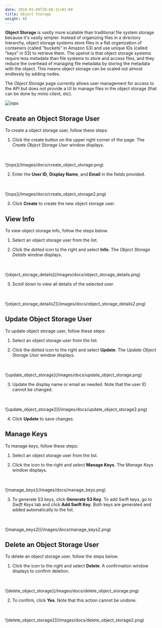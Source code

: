 ```yaml
---
date: 2016-03-09T20:08:11+01:00
title: Object Storage
weight: 60
---
```


**Object Storage** is vastly more scalable than traditional file system storage because it's vastly simpler. Instead of organizing files in a directory hierarchy, object storage systems store files in a flat organization of containers (called "buckets" in Amazon S3) and use unique IDs (called "keys" in S3) to retrieve them. The upshot is that object storage systems require less metadata than file systems to store and access files, and they reduce the overhead of managing file metadata by storing the metadata with the object. This means object storage can be scaled out almost endlessly by adding nodes.

The *Object Storage* page currently allows user management for access to the API but does not provide a UI to manage files in the object storage (that can be done by minio client, etc).

![iops](/images/docs/object_storage.png)

## Create an Object Storage User

To create a object storage user, follow these steps:

1. Click the create button on the upper right corner of the page. The *Create Object Storage User* window displays.
<br />
<br />
    ![iops](/images/docs/create_object_storage.png)

2. Enter the **User ID**, **Display Name**, and **Email** in the fields provided.
<br />
<br />
    ![iops](/images/docs/create_object_storage2.png)

3. Click **Create** to create the new object storage user.

## View Info

To view object storage info, follow the steps below.

1. Select an object storage user from the list.

2. Click the dotted icon to the right and select **Info**. The *Object Storage Details* window displays.
<br />
<br />
    ![object_storage_details](/images/docs/object_storage_details.png)

3. Scroll down to view all details of the selected user.
<br />
<br />
    ![object_storage_details2](/images/docs/object_storage_details2.png)

## Update Object Storage User

To update object storage user, follow these steps:

1. Select an object storage user from the list.

2. Click the dotted icon to the right and select **Update**. The *Update Object Storage User* window displays.
<br />
<br />
    ![update_object_storage](/images/docs/update_object_storage.png)

3. Update the display name or email as needed. Note that the user ID cannot be changed.
<br />
<br />
    ![update_object_storage2](/images/docs/update_object_storage2.png)

4. Click **Update** to save changes.

## Manage Keys

To manage keys, follow these steps:

1. Select an object storage user from the list.

2. Click the icon to the right and select **Manage Keys**. The *Manage Keys* window displays.
<br />
<br />
    ![manage_keys](/images/docs/manage_keys.png)

3. To generate S3 keys, click **Generate S3 Key**. To add Swift keys, go to *Swift Keys* tab and click **Add Swift Key**. Both keys are generated and added automatically to the list.
<br />
<br />
    ![manage_keys2](/images/docs/manage_keys2.png)

## Delete an Object Storage User

To delete an object storage user, follow the steps below.

1. Click the icon to the right and select **Delete**. A confirmation window displays to confirm deletion.
<br />
<br />
    ![delete_object_storage](/images/docs/delete_object_storage.png)

2. To confirm, click **Yes**. Note that this action cannot be undone.
<br />
<br />
    ![delete_object_storage2](/images/docs/delete_object_storage2.png)
